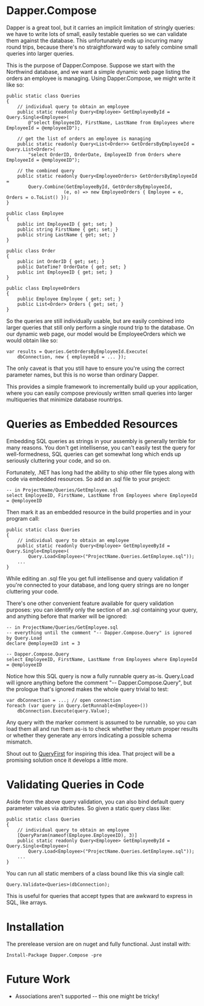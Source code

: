 # Dapper.Compose

Dapper is a great tool, but it carries an implicit limitation of stringly queries:
we have to write lots of small, easily testable queries so we can validate them
against the database. This unfortunately ends up incurring many round trips,
because there's no straightforward way to safely combine small queries into larger
queries.

This is the purpose of Dapper.Compose. Suppose we start with the Northwind
database, and we want a simple dynamic web page listing the orders an employee
is managing. Using Dapper.Compose, we might write it like so:

	public static class Queries
	{
		// individual query to obtain an employee
		public static readonly Query<Employee> GetEmployeeById = Query.Single<Employee>(
			@"select EmployeeID, FirstName, LastName from Employees where EmployeeId = @employeeID");

		// get the list of orders an employee is managing
		public static readonly Query<List<Order>> GetOrdersByEmployeeId = Query.List<Order>(
			"select OrderID, OrderDate, EmployeeID from Orders where EmployeeId = @employeeID");

		// the combined query
		public static readonly Query<EmployeeOrders> GetOrdersByEmployeeId =
			Query.Combine(GetEmployeeById, GetOrdersByEmployeeId,
			             (e, o) => new EmployeeOrders { Employee = e, Orders = o.ToList() });
	}
	
    public class Employee
    {
        public int EmployeeID { get; set; }
        public string FirstName { get; set; }
        public string LastName { get; set; }
    }

    public class Order
    {
        public int OrderID { get; set; }
        public DateTime? OrderDate { get; set; }
        public int EmployeeID { get; set; }
    }
	
	public class EmployeeOrders
    {
        public Employee Employee { get; set; }
        public List<Order> Orders { get; set; }
    }

So the queries are still individually usable, but are easily combined into
larger queries that still only perform a single round trip to the database. On
our dynamic web page, our model would be EmployeeOrders which we would obtain
like so:

    var results = Queries.GetOrdersByEmployeeId.Execute(
		dbConnection, new { employeeId = ... });

The only caveat is that you still have to ensure you're using the correct
parameter names, but this is no worse than ordinary Dapper.

This provides a simple framework to incrementally build up your application,
where you can easily compose previously written small queries into larger
multiqueries that minimize database rountrips.

# Queries as Embedded Resources

Embedding SQL queries as strings in your assembly is generally terrible for
many reasons. You don't get intellisense, you can't easily test the query
for well-formedness, SQL queries can get somewhat long which ends up
seriously cluttering your code, and so on.

Fortunately, .NET has long had the ability to ship other file types along
with code via embedded resources. So add an .sql file to your project:

    -- in ProjectName/Queries/GetEmployee.sql
    select EmployeeID, FirstName, LastName from Employees where EmployeeId = @employeeID

Then mark it as an embedded resource in the build properties and in
your program call:

	public static class Queries
	{
	    // individual query to obtain an employee
	    public static readonly Query<Employee> GetEmployeeById = Query.Single<Employee>(
	        Query.Load<Employee>("ProjectName.Queries.GetEmployee.sql"));
        ...
    }

While editing an .sql file you get full intellisense and query validation if
you're connected to your database, and long query strings are no longer
cluttering your code.

There's one other convenient feature available for query validation
purposes: you can identify only the section of an .sql containing your
query, and anything before that marker will be ignored:

    -- in ProjectName/Queries/GetEmployee.sql
    -- everything until the comment "-- Dapper.Compose.Query" is ignored by Query.Load
    declare @employeeID int = 3

    -- Dapper.Compose.Query
    select EmployeeID, FirstName, LastName from Employees where EmployeeId = @employeeID

Notice how this SQL query is now a fully runnable query as-is. Query.Load
will ignore anything before the comment "-- Dapper.Compose.Query", but the
prologue that's ignored makes the whole query trivial to test:

    var dbConnection = ...; // open connection
    foreach (var query in Query.GetRunnable<Employee>())
        dbConnection.Execute(query.Value);

Any query with the marker comment is assumed to be runnable, so you can load
them all and run them as-is to check whether they return proper results or
whether they generate any errors indicating a possible schema mismatch.

Shout out to [QueryFirst](https://github.com/bbsimonbb/query-first) for inspiring
this idea. That project will be a promising solution once it develops a
little more.

# Validating Queries in Code

Aside from the above query validation, you can also bind default query
parameter values via attributes. So given a static query class like:

	public static class Queries
	{
	    // individual query to obtain an employee
	    [QueryParam(nameof(Employee.EmployeeID), 3)]
	    public static readonly Query<Employee> GetEmployeeById = Query.Single<Employee>(
	        Query.Load<Employee>("ProjectName.Queries.GetEmployee.sql"));
        ...
    }

You can run all static members of a class bound like this via single call:

    Query.Validate<Queries>(dbConnection);

This is useful for queries that accept types that are awkward to express in
SQL, like arrays.

# Installation

The prerelease version are on nuget and fully functional. Just install with:

    Install-Package Dapper.Compose -pre

# Future Work

 * Associations aren't supported -- this one might be tricky!